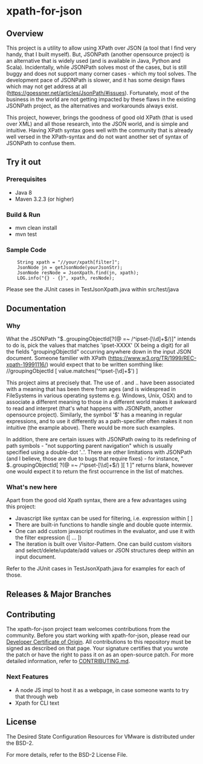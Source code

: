 

# xpath-for-json

## Overview

This project is a utility to allow using XPath over JSON (a tool that I find very handy, that I built myself). But, JSONPath (another opensource project) is an alternative that is widely used (and is available in Java, Python and Scala). Incidentally, while JSONPath solves most of the cases, but is still buggy and does not support many corner cases  - which my tool solves. The development pace of JSONPath is slower, and it has some design flaws which may not get address at all (https://goessner.net/articles/JsonPath/#issues). Fortunately, most of the business in the world are not getting impacted by these flaws in the existing JSONPath project, as the alternatives and workarounds always exist.

This project, however, brings the goodness of good old XPath (that is used over XML) and all those research, into the JSON world, and is simple and intuitive. Having XPath syntax goes well with the community that is already well versed in the XPath-syntax and do not want another set of syntax of JSONPath to confuse them.

## Try it out

### Prerequisites

* Java 8
* Maven 3.2.3 (or higher)


### Build & Run

* mvn clean install
* mvn test

### Sample Code
        String xpath = "//your/xpath[filter]"; 
        JsonNode jn = getJsonNode(yourJsonStr);
        JsonNode resNode = JsonXpath.find(jn, xpath);
        LOG.info("{} - {}", xpath, resNode);

Please see the JUnit cases in TestJsonXpath.java within src/test/java

## Documentation

### Why
What the JSONPath "$..groupingObjectId[?(@ =~ /^ipset-[\\d]+$/)]" intends to do is, pick the values that matches 'ipset-XXXX' (X being a digit) for all the fields "groupingObjectId" occurring anywhere down in the input JSON document. Someone familier with XPath (https://www.w3.org/TR/1999/REC-xpath-19991116/) would expect that to be written somthing like:
    //groupingObjectId [ value.matches('^ipset-[\\d]+$') ]

This project aims at precisely that. The use of . and .. have been associated with a meaning that has been there from ages (and is widespread in FileSystems in various operating systems e.g. Windows, Unix, OSX) and to associate a different meaning to those in a different world makes it awkward to read and interpret (that's what happens with JSONPath, another opensource project). Similarly, the symbol '$' has a meaning in regular expressions, and to use it differently as a path-specifier often makes it non intuitive (the example above). There would be more such examples.

In addition, there are certain issues with JSONPath owing to its redefining of path symbols - "not supporting parent navigation" which is usually specified using a double-dot '..'. There are other limitations with JSONPath (and I believe, those are due to bugs that require fixes) - for instance, " $..groupingObjectId[ ?(@ =~ /^ipset-[\\d]+$/) ][ 1 ]" returns blank, however one would expect it to return the first occurrence in the list of matches.

### What's new here
Apart from the good old Xpath syntax, there are a few advantages using this project:
* Javascript like syntax can be used for filtering, i.e. expression within [ ]
* There are built-in functions to handle single and double quote intermix.
* One can add custom javascript routimes in the evaluator, and use it with the filter expression ([ ... ])
* The iteration is built over Visitor-Pattern. One can build custom visitors and select/delete/update/add values or JSON structures deep within an input document. 

Refer to the JUnit cases in TestJsonXpath.java for examples for each of those.

## Releases & Major Branches

## Contributing

The xpath-for-json project team welcomes contributions from the community. Before you start working with xpath-for-json, please read our [Developer Certificate of Origin](https://cla.vmware.com/dco). All contributions to this repository must be signed as described on that page. Your signature certifies that you wrote the patch or have the right to pass it on as an open-source patch. For more detailed information, refer to [CONTRIBUTING.md](CONTRIBUTING.md).

### Next Features
* A node JS impl to host it as a webpage, in case someone wants to try that through web
* Xpath for CLI text

## License
The Desired State Configuration Resources for VMware is distributed under the BSD-2.

For more details, refer to the BSD-2 License File.

